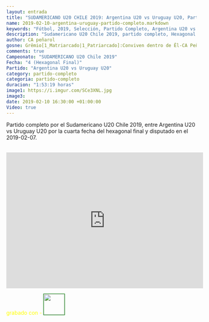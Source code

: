```yaml
---
layout: entrada
title: "SUDAMERICANO U20 CHILE 2019: Argentina U20 vs Uruguay U20, Partido Completo HD, 2019-02-07"
name: 2019-02-10-argentina-uruguay-partido-completo.markdown
keywords: "Fútbol, 2019, Selección, Partido Completo, Argentina U20 vs Uruguay U20, video"
description: "Sudamericano U20 Chile 2019, partido completo, Hexagonal Final cuarta fecha, Argentina U20 vs Uruguay U20"
author: CA peñarol
gosne: Grêmio[1_Matriarcado|1_Patriarcado]:Conviven dentro de Êl-CA Peñarol
comments: true
Campeonato: "SUDAMERICANO U20 Chile 2019"
Fecha: "4 (Hexagonal Final)"
Partido: "Argentina U20 vs Uruguay U20"
category: partido-completo
categoria: partido-completo
duracion: "1:53:19 horas"
image1: https://i.imgur.com/SCe3XNL.jpg
image3:
date: 2019-02-10 16:30:00 +01:00:00
Video: true
---
```


Partido completo por el Sudamericano U20 Chile 2019, entre Argentina U20 vs Uruguay U20 por la cuarta fecha del hexagonal final y disputado en el 2019-02-07.

<br>

<iframe width="521" height="360" src="https://www.youtube.com/embed/0W7Q9RdUtW0" frameborder="0" allow="accelerometer; autoplay; encrypted-media; gyroscope; picture-in-picture" allowfullscreen></iframe>

<br>

<span style="color:yellow;">grabado con - </span> <a href="http://ffmpeg.org"><img src="{{ site.url }}/images/ffmpeg.png" width="55" style="border:1px solid green;"></a>
